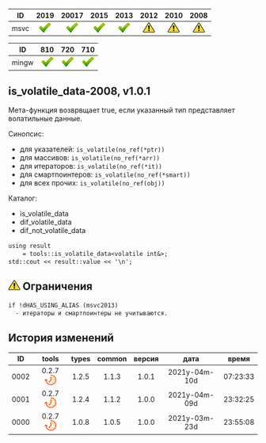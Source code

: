 ﻿
[S]: ../../../icons/star-down.png
[P]: ../../../icons/progress.png
[V]: ../../../icons/success.png
[X]: ../../../icons/failed.png
[D]: ../../../icons/danger.png
[E]: ../../../icons/empty.png
[N]: ../../../icons/na.png

| **ID**  | 2019      | 20017     | 2015      | 2013      | 2012      | 2010      | 2008      |  
|:-------:|:---------:|:---------:|:---------:|:---------:|:---------:|:---------:|:---------:|  
|  msvc   | [![V]][M] | [![V]][M] | [![V]][M] | [![V]][M] | [![D]][0] | [![D]][M] | [![D]][M] |  

| **ID**  | 810       | 720       | 710       |  
|:-------:|:---------:|:---------:|:---------:|  
|  mingw  | [![V]][M] | [![V]][M] | [![V]][M] |  

[M]: #is_volatile_data  "мета-функция: true, если указанный тип представляет собой волатильные данные"
[0]: #-Ограничения      "различия в логике работы для старых компиляторов"  

is_volatile_data-2008, v1.0.1
---
Мета-функция возврвщает true, 
если указанный тип представляет волатильные данные.  

Синопсис:  
  - для указателей:     `is_volatile(no_ref(*ptr))`  
  - для массивов:       `is_volatile(no_ref(*arr))`  
  - для итераторов:     `is_volatile(no_ref(*it))`  
  - для смартпоинтеров: `is_volatile(no_ref(*smart))`  
  - для всех прочих:    `is_volatile(no_ref(obj))`  

Каталог:  
  - is_volatile_data  
  - dif_volatile_data  
  - dif_not_volatile_data  

```
using result 
    = tools::is_volatile_data<volatile int&>;
std::cout << result::value << '\n';
```

[![D]][M] Ограничения
---------------------
```
if !dHAS_USING_ALIAS (msvc2013)
  - итераторы и смартпоинтеры не учитываются.
```

История изменений
---

| **ID** | tools           | types | common | версия |     дата      |  время   |  
|:------:|:---------------:|:-----:|:------:|:------:|:-------------:|:--------:|  
|  0002  | 0.2.7 [![P]][M] | 1.2.5 | 1.1.3  | 1.0.1  | 2021y-04m-10d | 07:23:33 |  
|  0001  | 0.2.7 [![P]][M] | 1.2.4 | 1.1.2  | 1.0.0  | 2021y-04m-09d | 23:32:25 |  
|  0000  | 0.2.7 [![P]][M] | 1.0.8 | 1.0.5  | 1.0.0  | 2021y-03m-23d | 23:55:08 |  
